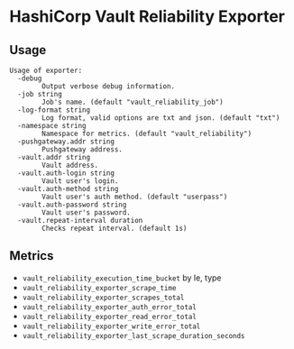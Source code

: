 # HashiCorp Vault Reliability Exporter

## Usage

```
Usage of exporter:
  -debug
    	Output verbose debug information.
  -job string
    	Job's name. (default "vault_reliability_job")
  -log-format string
    	Log format, valid options are txt and json. (default "txt")
  -namespace string
    	Namespace for metrics. (default "vault_reliability")
  -pushgateway.addr string
    	Pushgateway address.
  -vault.addr string
    	Vault address.
  -vault.auth-login string
    	Vault user's login.
  -vault.auth-method string
    	Vault user's auth method. (default "userpass")
  -vault.auth-password string
    	Vault user's password.
  -vault.repeat-interval duration
    	Checks repeat interval. (default 1s)
```

## Metrics

* `vault_reliability_execution_time_bucket` by le, type
* `vault_reliability_exporter_scrape_time`
* `vault_reliability_exporter_scrapes_total`
* `vault_reliability_exporter_auth_error_total`
* `vault_reliability_exporter_read_error_total`
* `vault_reliability_exporter_write_error_total`
* `vault_reliability_exporter_last_scrape_duration_seconds`
